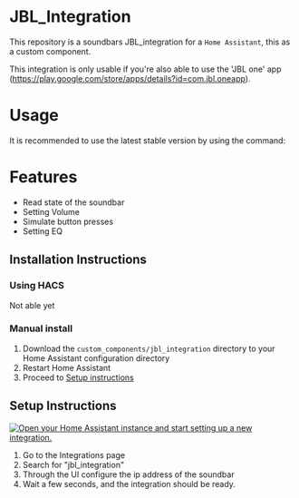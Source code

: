 JBL_Integration
===========================================

This repository is a soundbars JBL_integration for a `Home Assistant`, this as a custom component.

This integration is only usable if you're also able to use the 'JBL one' app (https://play.google.com/store/apps/details?id=com.jbl.oneapp). 




Usage
=====


It is recommended to use the latest stable version by using the command:



Features
========
- Read state of the soundbar
- Setting Volume
- Simulate button presses
- Setting EQ

## Installation Instructions

### Using HACS

Not able yet 
<!--
1. Add this repository as a custom repository in HACS. Either by manually adding `https://github.com/MrBearPresident/JBL_Soundbar` with category `integration` or simply click the following button:

[![Open your Home Assistant instance and open a repository inside the Home Assistant Community Store.](https://my.home-assistant.io/badges/hacs_repository.svg)](https://my.home-assistant.io/redirect/hacs_repository/?owner=MrBearPresident&repository=JBL_Soundbar&category=integration)

2. Search for "JBL_integration" in HACS and install the integration
3. Restart Home Assistant
4. Proceed to [Setup instructions](#setup-instructions)
-->

### Manual install

1. Download the `custom_components/jbl_integration` directory to your Home Assistant configuration directory
2. Restart Home Assistant
3. Proceed to [Setup instructions](#setup-instructions)

## Setup Instructions

[![Open your Home Assistant instance and start setting up a new integration.](https://my.home-assistant.io/badges/config_flow_start.svg)](https://my.home-assistant.io/redirect/config_flow_start/?domain=jbl_integration)

1. Go to the Integrations page
2. Search for "jbl_integration"
3. Through the UI configure the ip address of the soundbar 
4. Wait a few seconds, and the integration should be ready.



